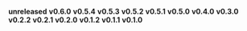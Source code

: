 **unreleased**
**v0.6.0**
**v0.5.4**
**v0.5.3**
**v0.5.2**
**v0.5.1**
**v0.5.0**
**v0.4.0**
**v0.3.0**
**v0.2.2**
**v0.2.1**
**v0.2.0**
**v0.1.2**
**v0.1.1**
**v0.1.0**